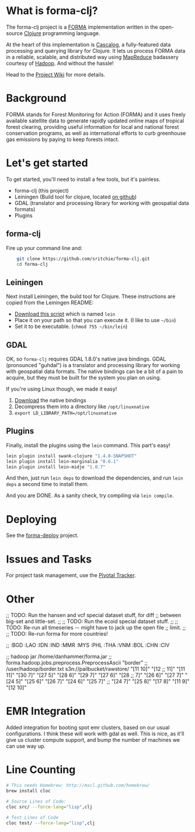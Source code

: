 # What is forma-clj? #

The forma-clj project is a [FORMA](http://www.cgdev.org/section/initiatives/_active/forestmonitoringforactionforma) implementation written in the open-source [Clojure](http://clojure.org) programming language. 

At the heart of this implementation is [Cascalog](https://github.com/nathanmarz/cascalog), a fully-featured data processing and querying library for Clojure. It lets us process FORMA data in a reliable, scalable, and distributed way using [MapReduce](http://en.wikipedia.org/wiki/MapReduce) badassery courtesy of [Hadoop](http://hadoop.apache.org). And without the hassle!

Head to the [Project Wiki](https://github.com/sritchie/forma-clj/wiki) for more details.

# Background #

FORMA stands for Forest Monitoring for Action (FORMA) and it uses freely available satellite data to generate rapidly updated online maps of tropical forest clearing, providing useful information for local and national forest conservation programs, as well as international efforts to curb greenhouse gas emissions by paying to keep forests intact.


# Let's get started #

To get started, you'll need to install a few tools, but it's painless.

* forma-clj (this project)
* Leiningen (Build tool for clojure, located [on github](https://github.com/technomancy/leiningen))
* GDAL (translator and processing library for working with geospatial data formats)
* Plugins

## forma-clj

Fire up your command line and:


```bash
    git clone https://github.com/sritchie/forma-clj.git
    cd forma-clj
```

## Leiningen

Next install Leiningen, the build tool for Clojure. These instructions are copied from the Leiningen README:

* [Download this script](https://raw.github.com/technomancy/leiningen/stable/bin/lein) which is named `lein`
* Place it on your path so that you can execute it. (I like to use `~/bin`)
* Set it to be executable. (`chmod 755 ~/bin/lein`)

## GDAL

OK, so `forma-clj` requires GDAL 1.8.0's native java bindings. GDAL (pronounced "guhdal") is a translator and processing library for working with geospatial data formats. The native bindings can be a bit of a pain to acquire, but they must be built for the system you plan on using. 

If you're using Linux though, we made it easy! 

1. [Download](https://github.com/downloads/sritchie/forma-clj/linuxnative.tar.gz) the native bindings
2. Decompress them into a directory like `/opt/linuxnative`
3. `export LD_LIBRARY_PATH=/opt/linuxnative`

## Plugins

Finally, install the plugins using the `lein` command. This part's easy!

```bash
lein plugin install swank-clojure "1.4.0-SNAPSHOT"
lein plugin install lein-marginalia "0.6.1"
lein plugin install lein-midje "1.0.7"
```

And then, just run `lein deps` to download the dependencies, and run `lein deps` a second time to install them.

And you are DONE. As a sanity check, try compiling via `lein compile`.


# Deploying

See the [forma-deploy](https://github.com/sritchie/forma-deploy) project.

# Issues and Tasks

For project task management, use the [Pivotal Tracker](https://www.pivotaltracker.com/projects/185565).

# Other

;; TODO: Run the hansen and vcf special dataset stuff, for diff
;; between big-set and little-set.
;;
;; TODO: Run the ecoid special dataset stuff.
;;
;; TODO: Re-run all timeseries -- might have to jack up the open file
;; limit.
;;
;; TODO: Re-run forma for more countries!

;; :BGD :LAO :IDN :IND :MMR :MYS :PHL :THA :VNM :BOL :CHN :CIV

;; hadoop jar /home/danhammer/forma.jar
;; forma.hadoop.jobs.preprocess.PreprocessAscii "border"
;; /user/hadoop/border.txt s3n://pailbucket/rawstore/ "[11 10]" "[12
;; 11]" "[11 11]" "[30 7]" "[27 5]" "[28 6]" "[29 7]" "[27 6]" "[28
;; 7]" "[26 6]" "[27 7]" "[24 5]" "[25 6]" "[26 7]" "[24 6]" "[25 7]"
;; "[24 7]" "[25 8]" "[17 8]" "[11 9]" "[12 10]"


# EMR Integration #

Added integration for booting spot emr clusters, based on our usual configurations. I think these will work with gdal as well. This is nice, as it'll give us cluster compute support, and bump the number of machines we can use way up.

# Line Counting

```bash
# This needs Homebrew: http://mxcl.github.com/homebrew/
brew install cloc

# Source Lines of Code:
cloc src/ --force-lang="lisp",clj

# Test Lines of Code
cloc test/ --force-lang="lisp",clj
```